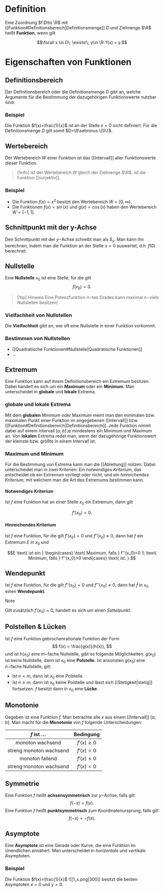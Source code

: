 # Definition
Eine Zuordnung $f:D\to \R$ mit [[Funktion#Definitionsbereich|Definitionsmenge]] $D$ und Zielmenge $\R$ heißt **Funktion**, wenn gilt

$$\forall x \in D\; \exists!\; y\in \R: f(x) = y.$$

# Eigenschaften von Funktionen

## Definitionsbereich
Der Definitionsbereich oder die Definitionsmenge $D$ gibt an, welche Argumente für die Bestimmung der dazugehörigen Funktionswerte nutzbar sind.

### Beispiel
Die Funktion $f(x)=\frac{1}{x}$ ist an der Stelle $x=0$ nicht definiert. Für die Definitionsmenge $D$ gilt somit $D=\R\setminus \{0\}$.


## Wertebereich
Der Wertebereich $W$ einer Funktion ist das [[Intervall]] aller Funktionswerte dieser Funktion.

>[!info]
>Ist der Wertebereich $W$ gleich der Zielmenge $\R$, ist die Funktion [[surjektiv]].

### Beispiel
- Die Funktion $f(x)=x^{2}$ besitzt den Wertebereich $W=[0,\infty)$. 
- Die Funktionen $f(x)=\sin(x)$ und $g(x)=\cos(x)$ haben den Wertebereich $W=[-1,1]$.

## Schnittpunkt mit der y-Achse
Den Schnittpunkt mit der $y-$Achse schreibt man als $S_{y}$. Man kann ihn berechnen, indem man die Funktion an der Stelle $x=0$ auswertet, d.h. $f(0)$ berechnet. 


## Nullstelle
Eine **Nullstelle** $x_0$ ist eine Stelle, für die gilt 
$$
f(x_{0}) = 0.
$$
>[!tip] Hinweis
>Eine Potenzfunktion $n-$ten Grades kann maximal $n-$viele Nullstellen besitzen!

### Vielfachheit von Nullstellen
Die **Vielfachheit** gibt an, wie oft eine Nullstelle in einer Funktion vorkommt.

### Bestimmen von Nullstellen
- [[Quadratische Funktionen#Nullstelle|Quadratische Funktionen]]
- …



## Extremum
Eine Funktion kann auf ihrem Definitionsbereich ein Extremum besitzen. Dabei handelt es sich um ein **Maximum** oder ein **Minimum**. Man unterscheidet in **globale** und **lokale** Extrema.

### globale und lokale Extrema
Mit dem **globalen** Minimum oder Maximum meint man den minimalen bzw. maximalen Punkt einer Funktion im angegebenen [[Intervall]] bzw. [[Funktion#Definitionsbereich|Definitionsbereich]]. Jede Funktion nimmt dabei auf einem Intervall $[a,b]$ je mindestens ein Minimum und Maximum an. 
Von **lokalen** Extrema redet man, wenn der dazugehörige Funktionswert der kleinste bzw. größte in einem Intervall ist. 

### Maximum und Minimum
Für die Bestimmung von Extrema kann man die [[Ableitung]] nutzen. Dabei unterscheidet man in zwei Kriterien: Ein *notwendiges Kriterium*, das entscheidet ob ein Extremum vorliegt oder nicht, und ein *hinreichendes Kriterium*, mit welchem man die Art des Extremums bestimmen kann.

#### Notwendiges Kriterium
Ist $f$ eine Funktion hat an einer Stelle $x_0$ ein Extremum, dann gilt

$$
f'(x_{0})=0.
$$

#### Hinreichendes Kriterium
Ist $f$ eine Funktion, für die gilt $f'(x_0)=0$ und $f''(x_{0})\neq0$, dann hat $f$ ein Extremum $E$ in $x_0$ und 

$$E \text{ ist ein } 
\begin{cases}
\text{ Maximum, falls } f''(x_0)<0 \\
\text{ Minimum, falls } f''(x_0)>0
\end{cases}
\text{ ist. }
$$
## Wendepunkt
Ist $f$ eine Funktion, für die gilt $f''(x_0)=0$ und $f'''(x_{0})\neq0$, dann hat $f$ in $x_0$ einen **Wendepunkt**.

>[!note]
>Gilt zusätzlich $f'(x_0)=0$, handelt es sich um einen *Sattelpunkt*.

## Polstellen & Lücken
Ist $f$ eine Funktion gebrochenrationale Funktion der Form
$$
f(x) = \frac{g(x)}{h(x)},
$$
und ist $h(x_{0})$ eine $m-$fache Nullstelle, gibt es folgende Möglichkeiten: $g(x_{0})$ ist keine Nullstelle, dann ist $x_{0}$ eine **Polstelle**. Ist ansonsten $g(x_0)$ eine $n-$fache Nullstelle, gilt:
- Ist $n<m$, dann ist $x_{0}$ eine Polstelle.
- Ist $n\geq m$, dann ist $x_0$ keine Polstelle und lässt sich [[Stetigkeit|stetig]] fortsetzen. $f$ besitzt dann in $x_0$ eine **Lücke**.

## Monotonie
Gegeben ist eine Funktion $f$. Man betrachte alle $x$ aus einem [[Intervall]] $[a,b]$. Man macht für die **Monotonie** von $f$ folgende Unterscheidungen:

|$f$ ist $\ldots$ |Bedingung|
|:---:|:---:|
|monoton wachsend|$f'(x)\geq 0$|
|streng monoton wachsend|$f'(x)> 0$|
|monoton fallend|$f'(x)\leq 0$|
|streng monoton wachsend|$f'(x)< 0$|

## Symmetrie
Eine Funktion $f$ heißt **achsensymmetrisch** zur $y-$Achse, falls gilt
$$
f(-x) = f(x).
$$
Eine Funktion $f$ heißt **punktsymmetrisch** zum Koordinatenursprung, falls gilt
$$
f(-x) = -f(x).
$$

## Asymptote
Eine **Asymptote** ist eine Gerade oder Kurve, die eine Funktion im Unendlichen annähert. Man unterscheidet in *horizontale* und *vertikale* Asymptoten.
### Beispiel
Die Funktion $f(x)=\frac{1}{x}$
![[1_x.png|300]]
besitzt die beiden Asymptoten $x=0$ und $y=0$. 